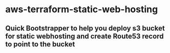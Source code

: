 # aws-terraform-static-web-hosting

## Quick Bootstrapper to help you deploy s3 bucket for static webhosting and create Route53 record to point to the bucket